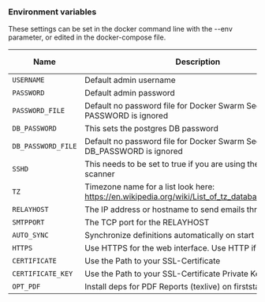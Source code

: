 ### Environment variables

These settings can be set in the docker command line with the --env parameter, or edited in the docker-compose file.

| Name        | Description                                                  | Default Value |
| --------    | ------------------------------------------------------------ | ------------- |
| `USERNAME`    | Default admin username                                       | admin         |
| `PASSWORD `   | Default admin password                                       | admin         |
| `PASSWORD_FILE`    | Default no password file for Docker Swarm Secrets - if set PASSWORD is ignored |          |
| `DB_PASSWORD` | This sets the postgres DB password                           | random        |
| `DB_PASSWORD_FILE` | Default no password file for Docker Swarm Secrets - if set DB_PASSWORD is ignored |         |
| `SSHD`        | This needs to be set to true if you are using the remote scanner    | false         |
| `TZ`          | Timezone name for a list look here: https://en.wikipedia.org/wiki/List_of_tz_database_time_zones | UTC           |
| `RELAYHOST`   | The IP address or hostname to send emails through.           | 127.17.0.1|
| `SMTPPORT`    | The TCP port for the RELAYHOST                               | 25 |
| `AUTO_SYNC`   | Synchronize definitions automatically on start up            | true |
| `HTTPS`       | Use HTTPS for the web interface. Use HTTP if false           | true |
| `CERTIFICATE` | Use the Path to your SSL-Certificate | none |
| `CERTIFICATE_KEY` | Use the Path to your SSL-Certificate Private Key | none |
| `OPT_PDF`     | Install deps for PDF Reports (texlive) on firststart         | 0 |
